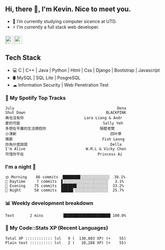 ## Hi, there 👋, I'm Kevin. Nice to meet you.

- 🌱 I’m currently studying computer sicence at UTD.
- ⚡ I'm currently a full stack web developer.

<a href="https://www.linkedin.com/in/kevin12686/"><img alt="LinkedIn" src="https://img.shields.io/badge/linkedin%20-%230077B5.svg?&style=for-the-badge&logo=linkedin&logoColor=white" height=25></a>
<a href="https://www.instagram.com/kevin12686/"><img src="https://img.shields.io/badge/instagram-3f729b?&style=for-the-badge&logo=instagram&logoColor=white" height=25></a>

## Tech Stack

* 💻 C | C++ | Java | Python | Html | Css | Django | Bootstrap | Javascript
* 🛢️ MySQL | SQL Lite | PosgreSQL
* ☁ Information Security | Web Penetration Test

### 🎵 My Spotify Top Tracks

<!-- spotify start -->

```text
July                                              Dena
Shut Down                                    BLACKPINK
再也沒有你                           Lara Liang & Andr
愛的可能                                     Sally Yeh
多想在平庸的生活拥抱你                        隔壁老樊
小清新                                          四叶草
情歌                                        Fish Leong
你為什麼說謊                                     Della
I'm Alive                           W.M.L & Vicky Chen
可惜你不在                                 Princess Ai
```

<!-- spotify end -->

### I'm a night 🦉

<!-- early_bird start -->

```text
🌞 Morning    86 commits  ███████▉░░░░░░░░░░░░░  38.1%
🌆 Daytime     7 commits  ▋░░░░░░░░░░░░░░░░░░░░   3.1%
🌃 Evening    75 commits  ██████▉░░░░░░░░░░░░░░  33.2%
🌙 Night      58 commits  █████▍░░░░░░░░░░░░░░░  25.7%
```

<!-- early_bird end -->

### 📊 Weekly development breakdown

<!-- code_time start -->

```text
Text       2 mins         █████████████████████ 100.0%
```

<!-- code_time end -->

### 🧰 My Code::Stats XP (Recent Languages)

<!-- codestats start -->

```text
Total XP :::::::::::: lvl   9 (  130,803 XP) (+    55)
Plain text :::::::::: lvl   2 (   10,288 XP) (+    55)
```

<!-- codestats end -->
